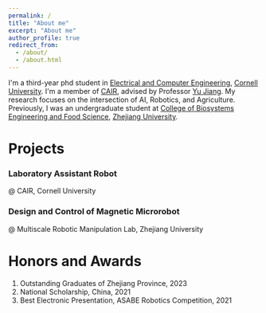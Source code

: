 ```yaml
---
permalink: /
title: "About me"
excerpt: "About me"
author_profile: true
redirect_from: 
  - /about/
  - /about.html
---
```


I'm a third-year phd student in [Electrical and Computer Engineering](https://www.ece.cornell.edu/ece), [Cornell University](https://www.cornell.edu/). I'm a member of [CAIR](https://cair.cals.cornell.edu/), advised by Professor [Yu Jiang](https://cals.cornell.edu/yu-jiang). My research focuses on the intersection of AI, Robotics, and Agriculture. Previously, I was an undergraduate student at [College of Biosystems Engineering and Food Science](http://www.caefs.zju.edu.cn/caefsen/), [Zhejiang University](https://www.zju.edu.cn/english/).

<!-- [Email](dj368@cornell.edu) / [Wechat](../images/wechat.png) / [Instagram](../images/ins.png) -->

Projects
======

### Laboratory Assistant Robot
  @ CAIR, Cornell University

### Design and Control of Magnetic Microrobot
  @ Multiscale Robotic Manipulation Lab, Zhejiang University

Honors and Awards
======
<!-- 1. Best Ten Undergraduate Theses, College of Biosystems Engineering and Food Science, 2023 -->
1. Outstanding Graduates of Zhejiang Province, 2023
1. National Scholarship, China, 2021
1. Best Electronic Presentation, ASABE Robotics Competition, 2021
<!-- 1. First Class Scholarship, Zhejiang University, 2020, 2021, 2022 -->
